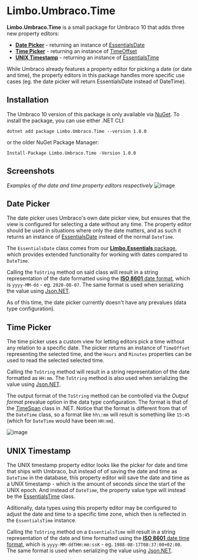 # Limbo.Umbraco.Time

**Limbo.Umbraco.Time** is a small package for Umbraco 10 that adds three new property editors:

- [**Date Picker**](#date-picker) - returning an instance of [EssentialsDate](https://packages.skybrud.dk/skybrud.essentials/reference/time/essentialsdate/)
- [**Time Picker**](#time-picker) - returning an instance of [TimeOffset](https://github.com/abjerner/Limbo.Umbraco.Time/blob/master/src/Limbo.Umbraco.Time/Models/TimeOffset.cs)
- [**UNIX Timestamp**](#unix-timestamp) - returning an instance of [EssentialsTime](https://packages.skybrud.dk/skybrud.essentials/reference/time/essentialstime)

While Umbraco already features a property editor for picking a date (or date and time), the property editors in this package handles more specific use cases (eg. the date picker will return EssentialsDate instead of DateTime).

## Installation

The Umbraco 10 version of this package is only available via [NuGet](https://www.nuget.org/packages/Limbo.Umbraco.Time/1.0.0). To install the package, you can use either .NET CLI:

```
dotnet add package Limbo.Umbraco.Time --version 1.0.0
```

or the older NuGet Package Manager:

```
Install-Package Limbo.Umbraco.Time -Version 1.0.0
```

## Screenshots

*Examples of the date and time property editors respectively*
![image](https://user-images.githubusercontent.com/3634580/89598990-8d74f800-d85e-11ea-8272-317dcfd3ce37.png)

## Date Picker

The date picker uses Umbraco's own date picker view, but ensures that the view is configured for selecting a date without any time. The property editor should be used in situations where only the date matters, and as such it returns an instance of [EssentialsDate](https://packages.skybrud.dk/skybrud.essentials/reference/time/essentialsdate/) instead of the normal `DateTime`.

The `EssentialsDate` class comes from our [**Limbo.Essentials** package](https://packages.skybrud.dk/skybrud.essentials/reference/time/essentialsdate/), which provides extended functionality for working with dates compared to `DateTime`.

Calling the `ToString` method on said class will result in a string representation of the date formatted using the [**ISO 8601** date format](https://en.wikipedia.org/wiki/ISO_8601), which is `yyyy-MM-dd` - eg. `2020-08-07`. The same format is used when serializing the value using [Json.NET](https://www.newtonsoft.com/json).

As of this time, the date picker currently doesn't have any prevalues (data type configuration).

## Time Picker

The time picker uses a custom view for letting editors pick a time without any relation to a specific date. The picker returns an instance of `TimeOffset` representing the selected time, and the `Hours` and `Minutes` properties can be used to read the selected selected time.

Calling the `ToString` method will result in a string representation of the date formatted as `HH:mm`. The `ToString` method is also used when serializing the value using [Json.NET](https://www.newtonsoft.com/json).

The output format of the `ToString` method can be controlled via the *Output format* prevalue option in the data type configuration. The format is that of the [TimeSpan](https://docs.microsoft.com/en-us/dotnet/standard/base-types/custom-timespan-format-strings) class in .NET. Notice that the format is different from that of the `DateTime` class, so a format like `hh\:mm` will result is something like `15:45` (which for `DateTime` would have been `HH:mm`).

![image](https://user-images.githubusercontent.com/3634580/89651798-c0ea6d80-d8c4-11ea-9061-2098428d8ee9.png)

## UNIX Timestamp

The UNIX timestamp property editor looks like the picker for date and time that ships with Umbraco, but instead of of saving the date and time as `DateTime` in the database, this property editor will save the date and time as a UNIX timestamp - which is the amount of seconds since the start of the UNIX epoch. And instead of `DateTime`, the property value type will instead be the [EssentialsTime](https://packages.skybrud.dk/skybrud.essentials/reference/time/essentialstime) class.

Aditionally, data types using this property editor may be configured to adjust the date and time to a specific time zone, which then is reflected in the `EssentialsTime` instance.

Calling the `ToString` method on a `EssentialsTime` will result in a string representation of the date and time formatted using the [**ISO 8601** date time format](https://en.wikipedia.org/wiki/ISO_8601), which is `yyyy-MM-ddTHH:mm:ssK` - eg. `1988-08-17T08:37:00+02:00`. The same format is used when serializing the value using [Json.NET](https://www.newtonsoft.com/json).
